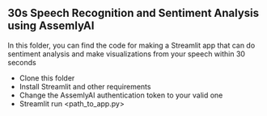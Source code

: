 ## 30s Speech Recognition and Sentiment Analysis using AssemlyAI

In this folder, you can find the code for making a Streamlit app that can do sentiment analysis and make visualizations from your speech within 30 seconds

* Clone this folder
* Install Streamlit and other requirements
* Change the AssemlyAI authentication token to your valid one
* Streamlit run <path_to_app.py>
